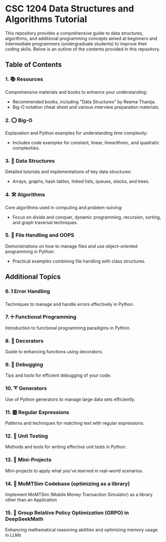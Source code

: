 # CSC 1204 Data Structures and Algorithms Tutorial

This repository provides a comprehensive guide to data structures, algorithms, and additional programming concepts aimed at beginners and intermediate programmers (undergraduate students) to improve their coding skills. Below is an outline of the contents provided in this repository.

## Table of Contents

### 1. 📚 Resources
Comprehensive materials and books to enhance your understanding:
   - Recommended books, including "Data Structures" by Reema Thareja.
   - Big-O notation cheat sheet and various interview preparation materials.

### 2. ⭕ Big-O
Explanation and Python examples for understanding time complexity:
   - Includes code examples for constant, linear, linearithmic, and quadratic complexities.

### 3. 🏢 Data Structures
Detailed tutorials and implementations of key data structures:
   - Arrays, graphs, hash tables, linked lists, queues, stacks, and trees.

### 4. 🛠 Algorithms
Core algorithms used in computing and problem-solving:
   - Focus on divide and conquer, dynamic programming, recursion, sorting, and graph traversal techniques.

### 5. 📂 File Handling and OOPS
Demonstrations on how to manage files and use object-oriented programming in Python:
   - Practical examples combining file handling with class structures.

## Additional Topics

### 6. ❗ Error Handling
Techniques to manage and handle errors effectively in Python.

### 7. ➗ Functional Programming
Introduction to functional programming paradigms in Python.

### 8. 🎉 Decorators
Guide to enhancing functions using decorators.

### 9. 👾 Debugging
Tips and tools for efficient debugging of your code.

### 10. ➰ Generators
Use of Python generators to manage large data sets efficiently.

### 11. 🆎 Regular Expressions
Patterns and techniques for matching text with regular expressions.

### 12. 🧪 Unit Testing
Methods and tools for writing effective unit tests in Python.

### 13. 👷‍ Mini-Projects
Mini-projects to apply what you've learned in real-world scenarios.

### 14. ‍🤯 MoMTSim Codebase (optimizing as a library)
Implement MoMTSim (Mobile Money Transaction Simulator) as a library other than an Application

### 15. ‍🤩 Group Relative Policy Optimization (GRPO) in DeepSeekMath
Enhancing mathematical reasoning abilities and optimizing memory usage in LLMs

